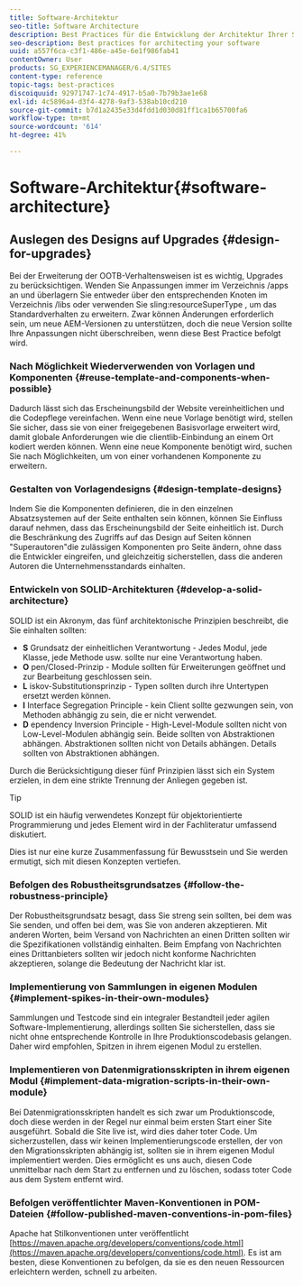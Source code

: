 ```yaml
---
title: Software-Architektur
seo-title: Software Architecture
description: Best Practices für die Entwicklung der Architektur Ihrer Software
seo-description: Best practices for architecting your software
uuid: a557f6ca-c3f1-486e-a45e-6e1f986fab41
contentOwner: User
products: SG_EXPERIENCEMANAGER/6.4/SITES
content-type: reference
topic-tags: best-practices
discoiquuid: 92971747-1c74-4917-b5a0-7b79b3ae1e68
exl-id: 4c5896a4-d3f4-4278-9af3-538ab10cd210
source-git-commit: b7d1a2435e33d4fdd1d030d81ff1ca1b65700fa6
workflow-type: tm+mt
source-wordcount: '614'
ht-degree: 41%

---
```


# Software-Architektur{#software-architecture}

## Auslegen des Designs auf Upgrades {#design-for-upgrades}

Bei der Erweiterung der OOTB-Verhaltensweisen ist es wichtig, Upgrades zu berücksichtigen. Wenden Sie Anpassungen immer im Verzeichnis /apps an und überlagern Sie entweder über den entsprechenden Knoten im Verzeichnis /libs oder verwenden Sie sling:resourceSuperType , um das Standardverhalten zu erweitern. Zwar können Änderungen erforderlich sein, um neue AEM-Versionen zu unterstützen, doch die neue Version sollte Ihre Anpassungen nicht überschreiben, wenn diese Best Practice befolgt wird.

### Nach Möglichkeit Wiederverwenden von Vorlagen und Komponenten {#reuse-template-and-components-when-possible}

Dadurch lässt sich das Erscheinungsbild der Website vereinheitlichen und die Codepflege vereinfachen. Wenn eine neue Vorlage benötigt wird, stellen Sie sicher, dass sie von einer freigegebenen Basisvorlage erweitert wird, damit globale Anforderungen wie die clientlib-Einbindung an einem Ort kodiert werden können. Wenn eine neue Komponente benötigt wird, suchen Sie nach Möglichkeiten, um von einer vorhandenen Komponente zu erweitern.

### Gestalten von Vorlagendesigns {#design-template-designs}

Indem Sie die Komponenten definieren, die in den einzelnen Absatzsystemen auf der Seite enthalten sein können, können Sie Einfluss darauf nehmen, dass das Erscheinungsbild der Seite einheitlich ist. Durch die Beschränkung des Zugriffs auf das Design auf Seiten können &quot;Superautoren&quot;die zulässigen Komponenten pro Seite ändern, ohne dass die Entwickler eingreifen, und gleichzeitig sicherstellen, dass die anderen Autoren die Unternehmensstandards einhalten.

### Entwickeln von SOLID-Architekturen {#develop-a-solid-architecture}

SOLID ist ein Akronym, das fünf architektonische Prinzipien beschreibt, die Sie einhalten sollten:

* **S** Grundsatz der einheitlichen Verantwortung - Jedes Modul, jede Klasse, jede Methode usw. sollte nur eine Verantwortung haben.
* **O** pen/Closed-Prinzip - Module sollten für Erweiterungen geöffnet und zur Bearbeitung geschlossen sein.
* **L** iskov-Substitutionsprinzip - Typen sollten durch ihre Untertypen ersetzt werden können.
* **I** Interface Segregation Principle - kein Client sollte gezwungen sein, von Methoden abhängig zu sein, die er nicht verwendet.
* **D** ependency Inversion Principle - High-Level-Module sollten nicht von Low-Level-Modulen abhängig sein. Beide sollten von Abstraktionen abhängen. Abstraktionen sollten nicht von Details abhängen. Details sollten von Abstraktionen abhängen.

Durch die Berücksichtigung dieser fünf Prinzipien lässt sich ein System erzielen, in dem eine strikte Trennung der Anliegen gegeben ist.

>[!TIP]
>
>SOLID ist ein häufig verwendetes Konzept für objektorientierte Programmierung und jedes Element wird in der Fachliteratur umfassend diskutiert.
>
>Dies ist nur eine kurze Zusammenfassung für Bewusstsein und Sie werden ermutigt, sich mit diesen Konzepten vertiefen.

### Befolgen des Robustheitsgrundsatzes {#follow-the-robustness-principle}

Der Robustheitsgrundsatz besagt, dass Sie streng sein sollten, bei dem was Sie senden, und offen bei dem, was Sie von anderen akzeptieren. Mit anderen Worten, beim Versand von Nachrichten an einen Dritten sollten wir die Spezifikationen vollständig einhalten. Beim Empfang von Nachrichten eines Drittanbieters sollten wir jedoch nicht konforme Nachrichten akzeptieren, solange die Bedeutung der Nachricht klar ist.

### Implementierung von Sammlungen in eigenen Modulen {#implement-spikes-in-their-own-modules}

Sammlungen und Testcode sind ein integraler Bestandteil jeder agilen Software-Implementierung, allerdings sollten Sie sicherstellen, dass sie nicht ohne entsprechende Kontrolle in Ihre Produktionscodebasis gelangen. Daher wird empfohlen, Spitzen in ihrem eigenen Modul zu erstellen.

### Implementieren von Datenmigrationsskripten in ihrem eigenen Modul {#implement-data-migration-scripts-in-their-own-module}

Bei Datenmigrationsskripten handelt es sich zwar um Produktionscode, doch diese werden in der Regel nur einmal beim ersten Start einer Site ausgeführt. Sobald die Site live ist, wird dies daher toter Code. Um sicherzustellen, dass wir keinen Implementierungscode erstellen, der von den Migrationsskripten abhängig ist, sollten sie in ihrem eigenen Modul implementiert werden. Dies ermöglicht es uns auch, diesen Code unmittelbar nach dem Start zu entfernen und zu löschen, sodass toter Code aus dem System entfernt wird.

### Befolgen veröffentlichter Maven-Konventionen in POM-Dateien {#follow-published-maven-conventions-in-pom-files}

Apache hat Stilkonventionen unter veröffentlicht [https://maven.apache.org/developers/conventions/code.html](https://maven.apache.org/developers/conventions/code.html). Es ist am besten, diese Konventionen zu befolgen, da sie es den neuen Ressourcen erleichtern werden, schnell zu arbeiten.
